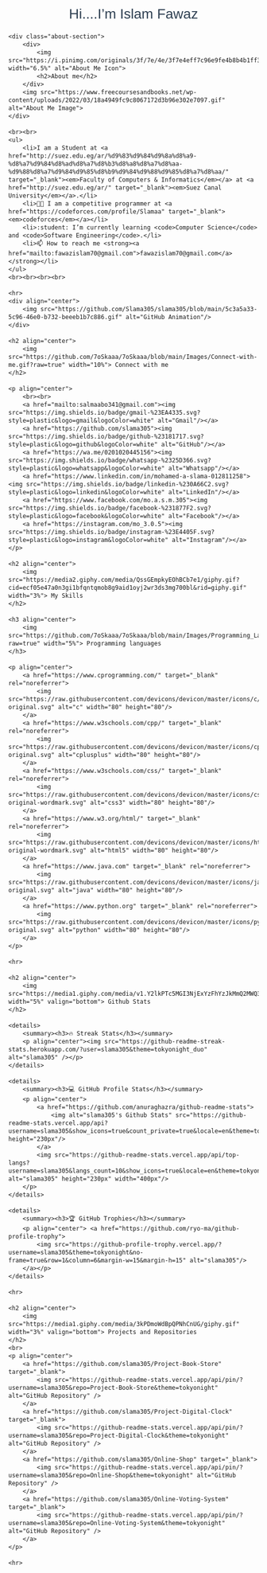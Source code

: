 <!DOCTYPE html>
<html lang="en">
<head>
    <meta charset="UTF-8">
    <meta name="viewport" content="width=device-width, initial-scale=1.0">
    <style>
        @keyframes fadeIn {
            from { opacity: 0; }
            to { opacity: 1; }
        }
        .intro {
            text-align: center;
            font-size: 2em;
            color: #2c3e50;
            animation: fadeIn 2s ease-in-out;
            font-family: 'Arial', sans-serif;
            margin: 20px 0;
        }
        .about-section {
            display: flex;
            justify-content: space-between;
            align-items: center;
        }
        .about-section img {
            width: 30%;
        }
    </style>
    <title>About Me</title>
</head>
<body>
    <div class="intro">
        Hi....I’m Islam Fawaz
    </div>
    
    <div class="about-section">
        <div>
            <img src="https://i.pinimg.com/originals/3f/7e/4e/3f7e4eff7c96e9fe4b8b4b1ff3f7bdb5.gif" width="6.5%" alt="About Me Icon">
            <h2>About me</h2>
        </div>
        <img src="https://www.freecoursesandbooks.net/wp-content/uploads/2022/03/18a4949fc9c8067172d3b96e302e7097.gif" alt="About Me Image">
    </div>

    <br><br>
    <ul>
        <li>I am a Student at <a href="http://suez.edu.eg/ar/%d9%83%d9%84%d9%8a%d8%a9-%d8%a7%d9%84%d8%ad%d8%a7%d8%b3%d8%a8%d8%a7%d8%aa-%d9%88%d8%a7%d9%84%d9%85%d8%b9%d9%84%d9%88%d9%85%d8%a7%d8%aa/" target="_blank"><em>Faculty of Computers & Informatics</em></a> at <a href="http://suez.edu.eg/ar/" target="_blank"><em>Suez Canal University</em></a>.</li>
        <li>👨‍💻 I am a competitive programmer at <a href="https://codeforces.com/profile/Slamaa" target="_blank"><em>codeforces</em></a></li>
        <li>:student: I’m currently learning <code>Computer Science</code> and <code>Software Engineering</code>.</li>
        <li>📫 How to reach me <strong><a href="mailto:fawazislam70@gmail.com">fawazislam70@gmail.com</a></strong></li>
    </ul>
    <br><br><br><br>
    
    <hr>
    <div align="center">
        <img src="https://github.com/Slama305/slama305/blob/main/5c3a5a33-5c96-46e0-b732-beeeb1b7c886.gif" alt="GitHub Animation"/>
    </div>
    
    <h2 align="center">
        <img src="https://github.com/7oSkaaa/7oSkaaa/blob/main/Images/Connect-with-me.gif?raw=true" width="10%"> Connect with me
    </h2>
    
    <p align="center">
        <br><br>
        <a href="mailto:salmaabo341@gmail.com"><img src="https://img.shields.io/badge/gmail-%23EA4335.svg?style=plastic&logo=gmail&logoColor=white" alt="Gmail"/></a>
        <a href="https://github.com/slama305"><img src="https://img.shields.io/badge/github-%23181717.svg?style=plastic&logo=github&logoColor=white" alt="GitHub"/></a>
        <a href="https://wa.me/0201020445156"><img src="https://img.shields.io/badge/whatsapp-%2325D366.svg?style=plastic&logo=whatsapp&logoColor=white" alt="Whatsapp"/></a>
        <a href="https://www.linkedin.com/in/mohamed-a-slama-012811258"><img src="https://img.shields.io/badge/linkedin-%230A66C2.svg?style=plastic&logo=linkedin&logoColor=white" alt="LinkedIn"/></a>
        <a href="https://www.facebook.com/mo.a.s.m.305"><img src="https://img.shields.io/badge/facebook-%231877F2.svg?style=plastic&logo=facebook&logoColor=white" alt="Facebook"/></a>
        <a href="https://instagram.com/mo_3.0.5"><img src="https://img.shields.io/badge/instagram-%23E4405F.svg?style=plastic&logo=instagram&logoColor=white" alt="Instagram"/></a>
    </p>
    
    <h2 align="center">
        <img src="https://media2.giphy.com/media/QssGEmpkyEOhBCb7e1/giphy.gif?cid=ecf05e47a0n3gi1bfqntqmob8g9aid1oyj2wr3ds3mg700bl&rid=giphy.gif" width="3%"> My Skills
    </h2>
    
    <h3 align="center">
        <img src="https://github.com/7oSkaaa/7oSkaaa/blob/main/Images/Programming_Languages.gif?raw=true" width="5%"> Programming languages
    </h3>
    
    <p align="center">
        <a href="https://www.cprogramming.com/" target="_blank" rel="noreferrer">
            <img src="https://raw.githubusercontent.com/devicons/devicon/master/icons/c/c-original.svg" alt="c" width="80" height="80"/>
        </a>
        <a href="https://www.w3schools.com/cpp/" target="_blank" rel="noreferrer">
            <img src="https://raw.githubusercontent.com/devicons/devicon/master/icons/cplusplus/cplusplus-original.svg" alt="cplusplus" width="80" height="80"/>
        </a>
        <a href="https://www.w3schools.com/css/" target="_blank" rel="noreferrer">
            <img src="https://raw.githubusercontent.com/devicons/devicon/master/icons/css3/css3-original-wordmark.svg" alt="css3" width="80" height="80"/>
        </a>
        <a href="https://www.w3.org/html/" target="_blank" rel="noreferrer">
            <img src="https://raw.githubusercontent.com/devicons/devicon/master/icons/html5/html5-original-wordmark.svg" alt="html5" width="80" height="80"/>
        </a>
        <a href="https://www.java.com" target="_blank" rel="noreferrer">
            <img src="https://raw.githubusercontent.com/devicons/devicon/master/icons/java/java-original.svg" alt="java" width="80" height="80"/>
        </a>
        <a href="https://www.python.org" target="_blank" rel="noreferrer">
            <img src="https://raw.githubusercontent.com/devicons/devicon/master/icons/python/python-original.svg" alt="python" width="80" height="80"/>
        </a>
    </p>
    
    <hr>
    
    <h2 align="center">
        <img src="https://media1.giphy.com/media/v1.Y2lkPTc5MGI3NjExYzFhYzJkMmQ2MWQ3ZGY3MDhjZTE3MDI2Mzk3NzE1OWQyZTRlMmYwMCZjdD1z/iY8CRBdQXODJSCERIr/giphy.gif" width="5%" valign="bottom"> Github Stats
    </h2>
    
    <details>
        <summary><h3>🔥 Streak Stats</h3></summary>
        <p align="center"><img src="https://github-readme-streak-stats.herokuapp.com/?user=slama305&theme=tokyonight_duo" alt="slama305" /></p>
    </details>
      
    <details>
        <summary><h3>💻 GitHub Profile Stats</h3></summary>
        <p align="center">
            <a href="https://github.com/anuraghazra/github-readme-stats">
                <img alt="slama305's Github Stats" src="https://github-readme-stats.vercel.app/api?username=slama305&show_icons=true&count_private=true&locale=en&theme=tokyonight&layout=compact" height="230px"/>
            </a>
            <img src="https://github-readme-stats.vercel.app/api/top-langs?username=slama305&langs_count=10&show_icons=true&locale=en&theme=tokyonight" alt="slama305" height="230px" width="400px"/>
        </p>
    </details>
    
    <details>
        <summary><h3>🏆 GitHub Trophies</h3></summary>
        <p align="center"> <a href="https://github.com/ryo-ma/github-profile-trophy">
            <img src="https://github-profile-trophy.vercel.app/?username=slama305&theme=tokyonight&no-frame=true&row=1&column=6&margin-w=15&margin-h=15" alt="slama305"/>
        </a></p>
    </details>
    
    <hr>
    
    <h2 align="center">
        <img src="https://media1.giphy.com/media/3kPDmoWdBpQPNhCnUG/giphy.gif" width="3%" valign="bottom"> Projects and Repositories
    </h2>
    <br>
    <p align="center">
        <a href="https://github.com/slama305/Project-Book-Store" target="_blank">
            <img src="https://github-readme-stats.vercel.app/api/pin/?username=slama305&repo=Project-Book-Store&theme=tokyonight" alt="GitHub Repository" />
        </a>
        <a href="https://github.com/slama305/Project-Digital-Clock" target="_blank">
            <img src="https://github-readme-stats.vercel.app/api/pin/?username=slama305&repo=Project-Digital-Clock&theme=tokyonight" alt="GitHub Repository" />
        </a>
        <a href="https://github.com/slama305/Online-Shop" target="_blank">
            <img src="https://github-readme-stats.vercel.app/api/pin/?username=slama305&repo=Online-Shop&theme=tokyonight" alt="GitHub Repository" />
        </a>
        <a href="https://github.com/slama305/Online-Voting-System" target="_blank">
            <img src="https://github-readme-stats.vercel.app/api/pin/?username=slama305&repo=Online-Voting-System&theme=tokyonight" alt="GitHub Repository" />
        </a>
    </p>
    
    <hr>
</body>
</html>
